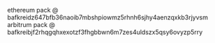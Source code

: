 
  ethereum pack @ bafkreidz647bfb36naoib7mbshpiowmz5rhnh6sjhy4aenzqxkb3rjyvsm  
  arbitrum pack @ bafkreibjf2rhqgqhxexotzf3fhgbbwn6m7zes4uldszx5qsy6ovyzp5rry

